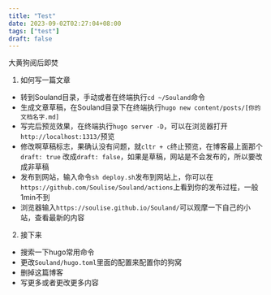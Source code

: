 ```yaml
---
title: "Test"
date: 2023-09-02T02:27:04+08:00
tags: ["test"]
draft: false
---
```


大黄狗阅后即焚 



1. 如何写一篇文章

- 转到Souland目录，手动或者在终端执行`cd ~/Souland`命令
- 生成文章草稿，在Souland目录下在终端执行`hugo new content/posts/[你的文档名字.md]`
- 写完后预览效果，在终端执行`hugo server -D`，可以在浏览器打开`http://localhost:1313/`预览
- 修改啊草稿标志，果确认没有问题，就`cltr + c`终止预览，在博客最上面那个`draft: true` 改成`draft: false`，如果是草稿，网站是不会发布的，所以要改成非草稿
- 发布到网站，输入命令`sh deploy.sh`发布到网站上，你可以在`https://github.com/Soulise/Souland/actions`上看到你的发布过程，一般1min不到
- 浏览器输入`https://soulise.github.io/Souland/`可以观摩一下自己的小站，查看最新的内容

2. 接下来

- 搜索一下hugo常用命令
- 更改`Souland/hugo.toml`里面的配置来配置你的狗窝
- 删掉这篇博客
- 写更多或者更改更多内容
